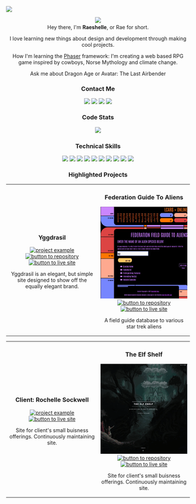 <!-- HEADER -->
  <img align="center" src="https://github.com/raeplusplus/raeplusplus/blob/main/RaeshelleRose_GitHub_Cover.png">

  <p align="center">
    <img src="https://readme-typing-svg.herokuapp.com?color=CB4D89&center=true&vCenter=true&lines=software+engineer;game+developer;fiction+writer">
    <br>
    Hey there, I'm <strong>Raeshelle</strong>, or Rae for short.
  </p>
  <p align="center">
    I love learning new things about design and development through making cool projects.  
  </p>
  <p align="center">
  How I'm learning the <a href="https://phaser.io/">Phaser</a> framework: I'm creating a web based RPG game inspired by cowboys, Norse Mythology and climate change.
  </p>
  <p align="center">
  Ask me about Dragon Age or Avatar: The Last Airbender
  </p>
  
<!-- SOCIALS -->
  <h3 align="center">Contact Me</h3>
  <p align="center">
    <a href="https://twitter.com/raeplusplus"><img src="https://img.shields.io/badge/Twitter-CB4D89?&style=plastic&logo=twitter&logoColor=white" height=25></a>
    <a href="https://www.codewars.com/users/raeplusplus"><img src="https://img.shields.io/badge/Codewars-CB4D89?style=plastic&logo=Codewars&logoColor=white" height=25></a>
    <a href="mailto:raeplusplus@gmail.com"><img src="https://img.shields.io/badge/Email-CB4D89?style=plastic&logo=gmail&logoColor=white" height=25></a>
    <a href="https://www.linkedin.com/in/raeshellerose/"><img src="https://img.shields.io/badge/LinkedIn-CB4D89?style=plastic&logo=linkedin&logoColor=white" height=25></a>
    <!-- <a href="https://dev.to/raeplusplus"><img src="https://img.shields.io/badge/Download_Resume-CB4D89?style=plastic&logo=googledrive&logoColor=white" height=25></a> -->
  </p>


<!-- LANGUAGES/TOOLS -->
  <h3 align="center">Code Stats</h3>
  <p align="center">
    <img src="https://github-readme-streak-stats.herokuapp.com?user=raeplusplus&theme=monokai&date_format=j%20M%5B%20Y%5D">
  </p>
  <h3 align="center">Technical Skills</h3>
    <p align="center">
      <img src="https://img.shields.io/badge/HTML5-CB4D89?style=plastic&logo=html5&logoColor=white" height=25>
      <img src="https://img.shields.io/badge/CSS3-CB4D89?style=plastic&logo=css3&logoColor=white" height=25>
      <img src="https://img.shields.io/badge/JavaScript-CB4D89?style=plastic&logo=javascript&logoColor=F7DF1E" height=25>
      <img src="https://img.shields.io/badge/Node.js-CB4D89?style=plastic&logo=nodedotjs&logoColor=white" height=25>
      <img src="https://img.shields.io/badge/React-CB4D89?style=plastic&logo=react&logoColor=61DAFB" height=25>
      <img src="https://img.shields.io/badge/Express.js-CB4D89?style=plastic&logo=express&logoColor=white" height=25>
      <img src="https://img.shields.io/badge/MongoDB-CB4D89?style=plastic&logo=mongodb&logoColor=white" height=25>
      <img src="https://img.shields.io/badge/Figma-CB4D89?style=plastic&logo=figma&logoColor=white" height=25>
      <img src="https://img.shields.io/badge/Visual_Studio-CB4D89?style=plastic&logo=visual%20studio&logoColor=white" height=25>
      <img src="https://img.shields.io/badge/GIT-CB4D89?style=plastic&logo=git&logoColor=white" height=25>
    </p>
  <!-- PROJECTS -->
  <h3 align="center">Highlighted Projects</h3>
<div align="center">
  <table>
      <tr>
        <td width="50%">
          <h3 align="center">Yggdrasil</h3>
          <p align="center">
            <a href="https://github.com/raeplusplus/yggdrasil" target="_blank" rel="noreferrer"> <img src="https://media.giphy.com/media/6gjHYgUgjpJxhD1JtA/giphy.gif" alt="project example"/> </a>
            <span> <a href="https://github.com/raeplusplus/Yggdrasil" target="_blank" rel="noreferrer""><img src="https://img.shields.io/badge/-repo-CB4D89?style=plastic&logo=github&logoColor=000000" alt="button to repository" height ="25px"></a> <a href="https://yggdrasilrealm.netlify.app/" target="_blank" rel="noreferrer"><img src="https://img.shields.io/badge/-live%20site-CB4D89?style=plastic" alt="button to live site" height="25px"></a> </span>
            <p align="center">
              Yggdrasil is an elegant, but simple site designed to show off the equally elegant brand.
            </p>
          </p>
        </td>
        <td width="50%">
          <h3 align="center">Federation Guide To Aliens</h3>
          <p align="center">
            <a href="https://github.com/raeplusplus/star-trek-app" target="_blank" rel="noreferrer"> <img src="https://github.com/raeplusplus/star-trek-app/blob/main/star-trek-app.gif" alt="Federation Field Guide To Aliens project gif, typing in alien name and getting back information displayed on page"/> </a>
            <span> <a href="https://github.com/raeplusplus/star-trek-app" target="_blank" rel="noreferrer""><img src="https://img.shields.io/badge/-repo-CB4D89?style=plastic&logo=github&logoColor=000000" alt="button to repository" height ="25px"></a> <a href="https://federationfieldguide.netlify.app/" target="_blank" rel="noreferrer"><img src="https://img.shields.io/badge/-live%20site-CB4D89?style=plastic" alt="button to live site" height="25px"></a> </span>
            <p align="center">
              A field guide database to various star trek aliens 
            </p>
          </p>
        </td>
      </tr>
  </table>
  <table>
      <tr>
        <td width="50%">
          <h3 align="center">Client: Rochelle Sockwell</h3>
          <p align="center">
            <a href="https://rochellesockwell.netlify.app/" target="_blank" rel="noreferrer"> <img src="https://media.giphy.com/media/RiUjbYZ3YPkq3ffkR9/giphy.gif" alt="project example"/> </a>
            <span> <a href="https://rochellesockwell.netlify.app/" target="_blank" rel="noreferrer""></a> <a href="https://rochellesockwell.netlify.app/" target="_blank" rel="noreferrer"><img src="https://img.shields.io/badge/-live%20site-CB4D89?style=plastic" alt="button to live site" height="25px"></a> </span>
            <p align="center">
              Site for client's small buisness offerings. Continuously maintaining site.
            </p>
          </p>
        </td>
        <td width="50%">
          <h3 align="center">The Elf Shelf</h3>
          <p align="center">
            <a href="https://theelfshelf.netlify.app/index.html" target="_blank" rel="noreferrer"> <img src="https://github.com/raeplusplus/the-elf-shelf-dnd/blob/main/the-elf-shelf.gif" alt="project example"/> </a>
            <span> <a href="https://theelfshelf.netlify.app/index.html" target="_blank" rel="noreferrer""></a> <a href="https://github.com/raeplusplus/the-elf-shelf-dnd" target="_blank" rel="noreferrer""><img src="https://img.shields.io/badge/-repo-CB4D89?style=plastic&logo=github&logoColor=000000" alt="button to repository" height ="25px"></a> <a href="https://theelfshelf.netlify.app/index.html" target="_blank" rel="noreferrer"><img src="https://img.shields.io/badge/-live%20site-CB4D89?style=plastic" alt="button to live site" height="25px"></a> </span>
            <p align="center">
              Site for client's small buisness offerings. Continuously maintaining site.
            </p>
          </p>
        </td>
      </tr>
  </table>
</div>
